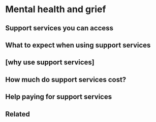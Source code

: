 # Mental health and grief
## Support services you can access
## What to expect when using support services
## [why use support services]
## How much do support services cost?
## Help paying for support services
## Related 

